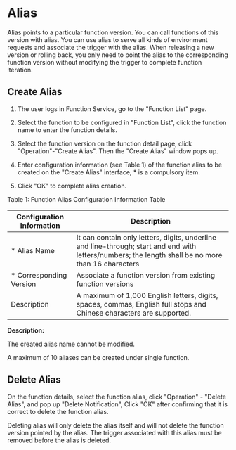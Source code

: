 # Alias



Alias points to a particular function version. You can call functions of this version with alias. You can use alias to serve all kinds of environment requests and associate the trigger with the alias. When releasing a new version or rolling back, you only need to point the alias to the corresponding function version without modifying the trigger to complete function iteration.

## Create Alias

1. The user logs in Function Service, go to the "Function List" page.

2. Select the function to be configured in "Function List", click the function name to enter the function details.

3. Select the function version on the function detail page, click "Operation"-"Create Alias". Then the "Create Alias" window pops up.

4. Enter configuration information (see Table 1) of the function alias to be created on the "Create Alias" interface, * is a compulsory item.

5. Click "OK" to complete alias creation.

Table 1: Function Alias Configuration Information Table

| Configuration Information  | Description                                                         |
| --------- | ------------------------------------------------------------ |
| * Alias Name | It can contain only letters, digits, underline and line-through; start and end with letters/numbers; the length shall be no more than 16 characters |
| * Corresponding Version |  Associate a function version from existing function versions                                 |
|  Description      | A maximum of 1,000 English letters, digits, spaces, commas, English full stops and Chinese characters are supported.   |


**Description:**

The created alias name cannot be modified.

A maximum of 10 aliases can be created under single function.
 

## Delete Alias

On the function details, select the function alias, click "Operation" - "Delete Alias", and pop up "Delete Notification", Click "OK" after confirming that it is correct to delete the function alias.

Deleting alias will only delete the alias itself and will not delete the function version pointed by the alias. The trigger associated with this alias must be removed before the alias is deleted.
